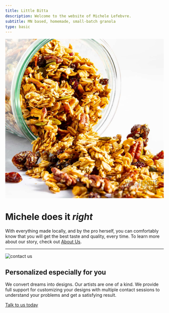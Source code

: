```yaml
---
title: Little Bitta
description: Welcome to the website of Michele Lefebvre. 
subtitle: MN based, homemade, small-batch granola
type: basic
---
```


![about us](image/about.jpg)

Michele does it *right*
==================

With everything made locally, and by the pro herself, you can comfortably know
that you will get the best taste and quality, every time. To learn more about our
story, check out [About Us](./about).

* * *

![contact us](image/contact.jpg)

Personalized especially for you
-------------------------------

We convert dreams into designs. Our artists are one of a kind. We provide full support for customizing your designs with multiple contact sessions to understand your problems and get a satisfying result.

[Talk to us today](./contact)